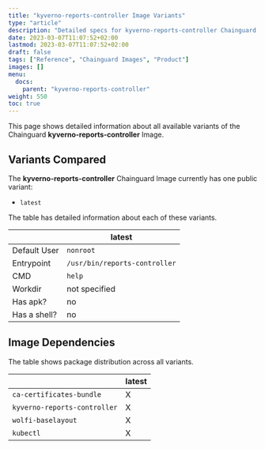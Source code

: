 ```yaml
---
title: "kyverno-reports-controller Image Variants"
type: "article"
description: "Detailed specs for kyverno-reports-controller Chainguard Image Variants"
date: 2023-03-07T11:07:52+02:00
lastmod: 2023-03-07T11:07:52+02:00
draft: false
tags: ["Reference", "Chainguard Images", "Product"]
images: []
menu:
  docs:
    parent: "kyverno-reports-controller"
weight: 550
toc: true
---
```


This page shows detailed information about all available variants of the Chainguard **kyverno-reports-controller** Image.

## Variants Compared
The **kyverno-reports-controller** Chainguard Image currently has one public variant: 

- `latest`

The table has detailed information about each of these variants.

|              | latest                        |
|--------------|-------------------------------|
| Default User | `nonroot`                     |
| Entrypoint   | `/usr/bin/reports-controller` |
| CMD          | `help`                        |
| Workdir      | not specified                 |
| Has apk?     | no                            |
| Has a shell? | no                            |

## Image Dependencies
The table shows package distribution across all variants.

|                              | latest |
|------------------------------|--------|
| `ca-certificates-bundle`     | X      |
| `kyverno-reports-controller` | X      |
| `wolfi-baselayout`           | X      |
| `kubectl`                    | X      |

